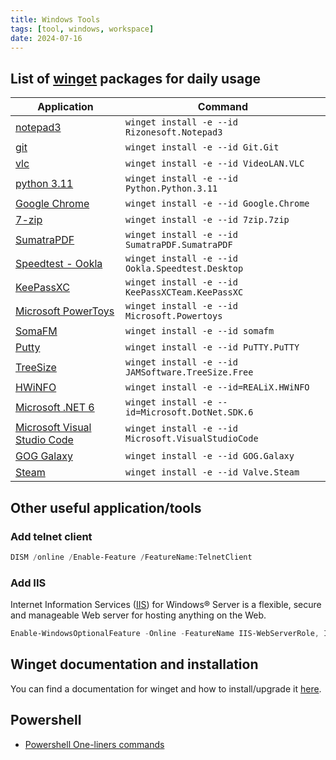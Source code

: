 ```yaml
---
title: Windows Tools
tags: [tool, windows, workspace]
date: 2024-07-16
---
```


## List of [winget](../winget) packages for daily usage

<!--more-->

| Application              | Command                                         |
| ------------------------ | ----------------------------------------------- |
| [notepad3](https://rizonesoft.com/downloads/notepad3/) | ```winget install -e --id Rizonesoft.Notepad3``` |
| [git](https://git-scm.com/) | ```winget install -e --id Git.Git``` |
| [vlc](https://www.videolan.org/) | ```winget install -e --id VideoLAN.VLC``` |
| [python 3.11](https://www.python.org/) | ```winget install -e --id Python.Python.3.11``` |
| [Google Chrome](https://www.google.com/chrome/) | ```winget install -e --id Google.Chrome``` |
| [7-zip](https://www.7-zip.org/) | ```winget install -e --id 7zip.7zip``` |
| [SumatraPDF](https://www.sumatrapdfreader.org/free-pdf-reader) | ```winget install -e --id SumatraPDF.SumatraPDF``` |
| [Speedtest - Ookla](https://www.speedtest.net/apps/desktop) | ```winget install -e --id Ookla.Speedtest.Desktop``` |
| [KeePassXC](https://keepassxc.org/) | ```winget install -e --id KeePassXCTeam.KeePassXC``` |
| [Microsoft PowerToys](https://learn.microsoft.com/en-us/windows/powertoys/) | ```winget install -e --id Microsoft.Powertoys``` |
| [SomaFM](https://somafm.com/) | ```winget install -e --id somafm``` |
| [Putty](https://www.putty.org/) | ```winget install -e --id PuTTY.PuTTY``` |
| [TreeSize](https://www.jam-software.com/treesize_free) | ```winget install -e --id JAMSoftware.TreeSize.Free``` |
| [HWiNFO](https://www.hwinfo.com/) | ```winget install -e --id=REALiX.HWiNFO``` |
| [Microsoft .NET 6](https://dotnet.microsoft.com/en-us/download/dotnet/6.0) | ```winget install -e --id=Microsoft.DotNet.SDK.6``` |
| [Microsoft Visual Studio Code](https://code.visualstudio.com/) | ```winget install -e --id Microsoft.VisualStudioCode``` |
| [GOG Galaxy](https://www.gog.com/galaxy) | ```winget install -e --id GOG.Galaxy``` |
| [Steam](https://store.steampowered.com/) | ```winget install -e --id Valve.Steam``` |

## Other useful application/tools

### Add telnet client

```powershell
DISM /online /Enable-Feature /FeatureName:TelnetClient
```

### Add IIS

Internet Information Services ([IIS](https://www.iis.net/)) for Windows® Server is a flexible, secure and manageable Web server for hosting anything on the Web.

```powershell
Enable-WindowsOptionalFeature -Online -FeatureName IIS-WebServerRole, IIS-WebServer, IIS-CommonHttpFeatures, IIS-ManagementConsole, IIS-HttpErrors, IIS-HttpRedirect, IIS-WindowsAuthentication, IIS-StaticContent, IIS-DefaultDocument, IIS-HttpCompressionStatic, IIS-DirectoryBrowsing
```

## Winget documentation and installation

You can find a documentation for winget and how to install/upgrade it [here](./winget).

## Powershell

* [Powershell One-liners commands](https://fishilico.github.io/generic-config/windows/oneliners-commands.html#basic-powershell-commands)